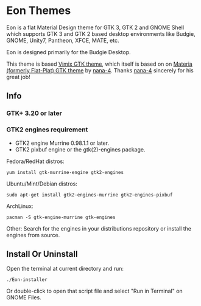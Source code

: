 
# Eon Themes

Eon is a flat Material Design theme for GTK 3, GTK 2 and GNOME Shell which supports GTK 3 and GTK 2 based desktop environments like Budgie, GNOME, Unity7, Pantheon, XFCE, MATE, etc.

Eon is designed primarily for the Budgie Desktop.

This theme is based [Vimix GTK theme](https://github.com/vinceliuice/vimix-gtk-themes), which itself is based on on [Materia (formerly Flat-Plat) GTK theme](https://github.com/nana-4/materia-theme) by [nana-4](https://github.com/nana-4). Thanks [nana-4](https://github.com/nana-4) sincerely for his great job! 

## Info

### GTK+ 3.20 or later

### GTK2 engines requirement
- GTK2 engine Murrine 0.98.1.1 or later.
- GTK2 pixbuf engine or the gtk(2)-engines package.

Fedora/RedHat distros:

    yum install gtk-murrine-engine gtk2-engines

Ubuntu/Mint/Debian distros:

    sudo apt-get install gtk2-engines-murrine gtk2-engines-pixbuf

ArchLinux:

    pacman -S gtk-engine-murrine gtk-engines

Other:
Search for the engines in your distributions repository or install the engines from source.

## Install Or Uninstall

Open the terminal at current directory and run:

    ./Eon-installer

Or double-click to open that script file and select "Run in Terminal" on GNOME Files.

